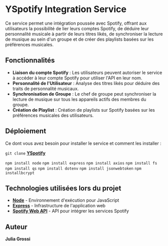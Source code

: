 # YSpotify Integration Service

Ce service permet une intégration poussée avec Spotify, offrant aux utilisateurs la possibilité de lier leurs comptes Spotify, de déduire leur personnalité musicale à partir de leurs titres likés, de synchroniser la lecture de musique au sein d'un groupe et de créer des playlists basées sur les préférences musicales.

## Fonctionnalités

- **Liaison du compte Spotify** : Les utilisateurs peuvent autoriser le service à accéder à leur compte Spotify pour utiliser l'API en leur nom.
- **Personnalité de l'Utilisateur** : Analyse des titres likés pour déduire des traits de personnalité musicaux.
- **Synchronisation de Groupe** : Le chef de groupe peut synchroniser la lecture de musique sur tous les appareils actifs des membres du groupe.
- **Création de Playlist** : Création de playlists sur Spotify basées sur les préférences musicales des utilisateurs.

## Déploiement

Ce dont vous avez besoin pour installer le service et comment les installer :

`git clone` **[YSpotify](https://github.com/Angelina974/Yspotify)**

`npm install node`
`npm install express`
`npm install axios`
`npm install fs`
`npm install qs`
`npm install dotenv`
`npm install jsonwebtoken`
`npm installbcrypt`

## Technologies utilisées lors du projet

+ **[Node](https://nodejs.org/en)** - Environnement d'exécution pour JavaScript
+ **[Express](https://expressjs.com/)** - Infrastructure de l'application web
+ **[Spotify Web API](https://developer.spotify.com/documentation/web-api)** - API pour intégrer les services Spotify

## Auteur

**Julia Grossi**


